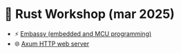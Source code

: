 # 🦀 Rust Workshop (mar 2025)

- ⚡️ [Embassy (embedded and MCU programming)](./embassy/)
- 🌐 [Axum HTTP web server](./axum-web-server/)
